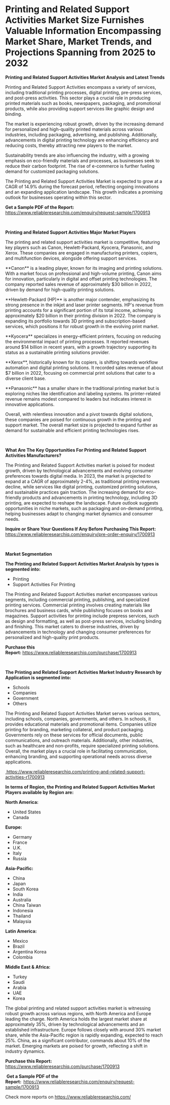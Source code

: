 <p><h1>Printing and Related Support Activities Market Size Furnishes Valuable Information Encompassing Market Share, Market Trends, and Projections Spanning from 2025 to 2032</h1></p><p><strong>Printing and Related Support Activities Market Analysis and Latest Trends</strong></p>
<p><p>Printing and Related Support Activities encompass a variety of services, including traditional printing processes, digital printing, pre-press services, and post-press activities. This sector plays a crucial role in producing printed materials such as books, newspapers, packaging, and promotional products, while also providing support services like graphic design and binding.</p><p>The market is experiencing robust growth, driven by the increasing demand for personalized and high-quality printed materials across various industries, including packaging, advertising, and publishing. Additionally, advancements in digital printing technology are enhancing efficiency and reducing costs, thereby attracting new players to the market. </p><p>Sustainability trends are also influencing the industry, with a growing emphasis on eco-friendly materials and processes, as businesses seek to reduce their carbon footprint. The rise of e-commerce is further fueling demand for customized packaging solutions. </p><p>The Printing and Related Support Activities Market is expected to grow at a CAGR of 14.9% during the forecast period, reflecting ongoing innovations and an expanding application landscape. This growth indicates a promising outlook for businesses operating within this sector.</p></p>
<p><strong>Get a Sample PDF of the Report:&nbsp;</strong> <a href="https://www.reliableresearchiq.com/enquiry/request-sample/1700913?utm_campaign=1900&utm_medium=2&utm_source=Github&utm_content=ia&utm_term=27032025&utm_id=printing-and-related-support-activities">https://www.reliableresearchiq.com/enquiry/request-sample/1700913</a></p>
<p>&nbsp;</p>
<p><strong>Printing and Related Support Activities Major Market Players</strong></p>
<p><p>The printing and related support activities market is competitive, featuring key players such as Canon, Hewlett-Packard, Kyocera, Panasonic, and Xerox. These companies are engaged in manufacturing printers, copiers, and multifunction devices, alongside offering support services.</p><p>**Canon** is a leading player, known for its imaging and printing solutions. With a market focus on professional and high-volume printing, Canon aims for innovation, particularly in digital and offset printing technologies. The company reported sales revenue of approximately $30 billion in 2022, driven by demand for high-quality printing solutions.</p><p>**Hewlett-Packard (HP)** is another major contender, emphasizing its strong presence in the inkjet and laser printer segments. HP's revenue from printing accounts for a significant portion of its total income, achieving approximately $20 billion in their printing division in 2022. The company is expanding its portfolio towards 3D printing and subscription-based services, which positions it for robust growth in the evolving print market.</p><p>**Kyocera** specializes in energy-efficient printers, focusing on reducing the environmental impact of printing processes. It reported revenues around $14 billion in recent years, with a growth trajectory supporting its status as a sustainable printing solutions provider.</p><p>**Xerox**, historically known for its copiers, is shifting towards workflow automation and digital printing solutions. It recorded sales revenue of about $7 billion in 2022, focusing on commercial print solutions that cater to a diverse client base.</p><p>**Panasonic** has a smaller share in the traditional printing market but is exploring niches like identification and labeling systems. Its printer-related revenue remains modest compared to leaders but indicates interest in innovative applications.</p><p>Overall, with relentless innovation and a pivot towards digital solutions, these companies are poised for continuous growth in the printing and support market. The overall market size is projected to expand further as demand for sustainable and efficient printing technologies rises.</p></p>
<p>&nbsp;</p>
<p><strong>What Are The Key Opportunities For Printing and Related Support Activities Manufacturers?</strong></p>
<p><p>The Printing and Related Support Activities market is poised for modest growth, driven by technological advancements and evolving consumer preferences towards digital media. In 2023, the market is projected to expand at a CAGR of approximately 2-4%, as traditional printing revenues decline, while services like digital printing, customized printing solutions, and sustainable practices gain traction. The increasing demand for eco-friendly products and advancements in printing technology, including 3D printing, are expected to reshape the landscape. Future outlook suggests opportunities in niche markets, such as packaging and on-demand printing, helping businesses adapt to changing market dynamics and consumer needs.</p></p>
<p><strong>Inquire or Share Your Questions If Any Before Purchasing This Report:</strong> <a href="https://www.reliableresearchiq.com/enquiry/pre-order-enquiry/1700913?utm_campaign=1900&utm_medium=2&utm_source=Github&utm_content=ia&utm_term=27032025&utm_id=printing-and-related-support-activities">https://www.reliableresearchiq.com/enquiry/pre-order-enquiry/1700913</a></p>
<p>&nbsp;</p>
<p><strong>Market Segmentation</strong></p>
<p><strong>The Printing and Related Support Activities Market Analysis by types is segmented into:</strong></p>
<p><ul><li>Printing</li><li>Support Activities For Printing</li></ul></p>
<p><p>The Printing and Related Support Activities market encompasses various segments, including commercial printing, publishing, and specialized printing services. Commercial printing involves creating materials like brochures and business cards, while publishing focuses on books and magazines. Support activities for printing include prepress services, such as design and formatting, as well as post-press services, including binding and finishing. This market caters to diverse industries, driven by advancements in technology and changing consumer preferences for personalized and high-quality print products.</p></p>
<p><strong>Purchase this Report:&nbsp;</strong><a href="https://www.reliableresearchiq.com/purchase/1700913?utm_campaign=1900&utm_medium=2&utm_source=Github&utm_content=ia&utm_term=27032025&utm_id=printing-and-related-support-activities">https://www.reliableresearchiq.com/purchase/1700913</a></p>
<p>&nbsp;</p>
<p><strong>The Printing and Related Support Activities Market Industry Research by Application is segmented into:</strong></p>
<p><ul><li>Schools</li><li>Companies</li><li>Government</li><li>Others</li></ul></p>
<p><p>The Printing and Related Support Activities Market serves various sectors, including schools, companies, governments, and others. In schools, it provides educational materials and promotional items. Companies utilize printing for branding, marketing collateral, and product packaging. Governments rely on these services for official documents, public communications, and outreach materials. Additionally, other industries, such as healthcare and non-profits, require specialized printing solutions. Overall, the market plays a crucial role in facilitating communication, enhancing branding, and supporting operational needs across diverse applications.</p></p>
<p><a href="https://www.reliableresearchiq.com/printing-and-related-support-activities-r1700913?utm_campaign=1900&utm_medium=2&utm_source=Github&utm_content=ia&utm_term=27032025&utm_id=printing-and-related-support-activities">&nbsp;https://www.reliableresearchiq.com/printing-and-related-support-activities-r1700913</a></p>
<p><strong>In terms of Region, the Printing and Related Support Activities Market Players available by Region are:</strong></p>
<p>
    <p> <strong> North America: </strong>
        <ul>
            <li>United States</li>
            <li>Canada</li>
        </ul>
        </p> 
    <p> <strong> Europe: </strong>
        <ul>
            <li>Germany</li>
            <li>France</li>
            <li>U.K.</li>
            <li>Italy</li>
            <li>Russia</li>
        </ul>
        </p> 
    <p> <strong> Asia-Pacific: </strong>
        <ul>
            <li>China</li>
            <li>Japan</li>
            <li>South Korea</li>
            <li>India</li>
            <li>Australia</li>
            <li>China Taiwan</li>
            <li>Indonesia</li>
            <li>Thailand</li>
            <li>Malaysia</li>
        </ul>
        </p> 
    <p> <strong> Latin America: </strong>
        <ul>
            <li>Mexico</li>
            <li>Brazil</li>
            <li>Argentina Korea</li>
            <li>Colombia</li>
        </ul>
        </p> 
    <p> <strong> Middle East & Africa: </strong>
        <ul>
            <li>Turkey</li>
            <li>Saudi</li>
            <li>Arabia</li>
            <li>UAE</li>
            <li>Korea</li>
        </ul>
    </p>
    </p>
<p><p>The global printing and related support activities market is witnessing robust growth across various regions, with North America and Europe leading the charge. North America holds the largest market share at approximately 35%, driven by technological advancements and an established infrastructure. Europe follows closely with around 30% market share, while the Asia-Pacific region is rapidly expanding, expected to reach 25%. China, as a significant contributor, commands about 10% of the market. Emerging markets are poised for growth, reflecting a shift in industry dynamics.</p></p>
<p><strong>Purchase this Report: </strong><a href="https://www.reliableresearchiq.com/purchase/1700913?utm_campaign=1900&utm_medium=2&utm_source=Github&utm_content=ia&utm_term=27032025&utm_id=printing-and-related-support-activities">https://www.reliableresearchiq.com/purchase/1700913</a></p>
<p>&nbsp;<strong>Get a Sample PDF of the Report:&nbsp;&nbsp;</strong><a href="https://www.reliableresearchiq.com/enquiry/request-sample/1700913?utm_campaign=1900&utm_medium=2&utm_source=Github&utm_content=ia&utm_term=27032025&utm_id=printing-and-related-support-activities">https://www.reliableresearchiq.com/enquiry/request-sample/1700913</a></p>
<p><strong></strong></p>
<p>Check more reports on <a href="https://www.reliableresearchiq.com/?utm_campaign=1900&utm_medium=2&utm_source=Github&utm_content=ia&utm_term=27032025&utm_id=printing-and-related-support-activities">https://www.reliableresearchiq.com/</a></p>
